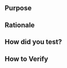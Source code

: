 <!--
Thank you for providing a solution to make this project better!
Please fill in as much of the template below as you’re able.
-->

## Purpose

<!-- Reason for the PR (solves an issue/problem, adds a feature, etc) -->

## Rationale

<!-- How did you come to this conclusion as the solution? What was your
reasoning? What were you trying to do? -->

## How did you test?

<!-- Where are your unit tests? How did you verify this solution? -->

## How to Verify

<!-- List of steps to validate your PR -->

<!-- I prefer Test Driven Development (TDD) or BDD so ideally you have added to
the unit test suite to prove it was a problem before and now the problem is
solved -->

<!-- EXAMPLE Steps
1. Fetch this branch

   ```sh
   git remote add <fork_name> <fork_url.git>
   git fetch <fork_name>
   # start from master at base of branch
   git checkout $(git merge-base master <fork_name/branch>)
   ```

2. Grab relevant test files & pkgs

    ```sh
    git checkout <fork_name/branch> -- path/to/testfile(s)
    npm install
    ```

3. `npm test`. You will see # of tests will fail without this fix
4. Review & validate the test cases written to understand what scenarios are
   fixed.
5. Checkout the full branch to include the fix

    ```sh
    git checkout --detach <fork_name/branch>
    ```

6. Run `npm test` again. All tests will pass verifying there was no regression
   and the buggy scenarios were fixed.
-->
